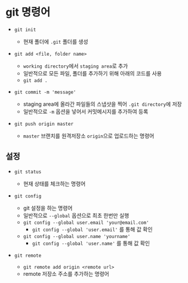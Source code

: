 # git 명령어

- `git init`
    - 현재 폴더에 `.git` 폴더를 생성

- `git add <file, folder name>`
    - `working directory`에서 `staging area`로 추가
    - 일반적으로 모든 파일, 폴더를 추가하기 위해 아래의 코드를 사용
    - `git add .`


- `git commit -m 'message'`
    - staging area에 올라간 파일들의 스냅샷을 찍어 `.git directory`에 저장
    - 일반적으로 `-m` 옵션을 넣어서 커밋메시지를 추가하여 등록

- `git push origin master`
    - `master` 브랜치를 원격저장소 `origin`으로 업로드하는 명령어

## 설정

- `git status`
    - 현재 상태를 체크하는 명령어

- `git config`
    - git 설정을 하는 명령어
    - 일반적으로 `--global` 옵션으로 최초 한번만 실행
    - `git config --global user.email 'your@email.com'`
        - `git config --global 'user.email'` 를 통해 값 확인
    - `git config --global user.name 'yourname'`
        - `git config --global 'user.name'` 를 통해 값 확인

- `git remote`
    - `git remote add origin <remote url>`
    - remote 저장소 주소를 추가하는 명령어

